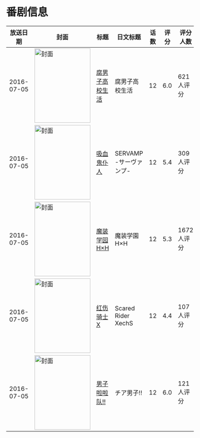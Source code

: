 # 番剧信息

|放送日期|封面|标题|日文标题|话数|评分|评分人数|
|---|---|---|---|---|---|---|
|2016-07-05|<img src="https://lain.bgm.tv/pic/cover/c/6c/35/180211_pxT0b.jpg" alt="封面" style="width:150px;height:200px;object-fit:cover;">|[腐男子高校生活](https://bangumi.tv/subject/180211)|腐男子高校生活|12|6.0|621人评分|
|2016-07-05|<img src="https://lain.bgm.tv/pic/cover/c/32/8c/139964_agYQP.jpg" alt="封面" style="width:150px;height:200px;object-fit:cover;">|[吸血鬼仆人](https://bangumi.tv/subject/139964)|SERVAMP -サーヴァンプ-|12|5.4|309人评分|
|2016-07-05|<img src="https://lain.bgm.tv/pic/cover/c/d6/1d/147438_0R2Xe.jpg" alt="封面" style="width:150px;height:200px;object-fit:cover;">|[魔装学园H×H](https://bangumi.tv/subject/147438)|魔装学園H×H|12|5.3|1672人评分|
|2016-07-05|<img src="https://lain.bgm.tv/pic/cover/c/62/2a/176958_zjlI8.jpg" alt="封面" style="width:150px;height:200px;object-fit:cover;">|[红伤骑士X](https://bangumi.tv/subject/176958)|Scared Rider XechS|12|4.4|107人评分|
|2016-07-05|<img src="https://lain.bgm.tv/pic/cover/c/4c/cd/175402_9as33.jpg" alt="封面" style="width:150px;height:200px;object-fit:cover;">|[男子啦啦队!!](https://bangumi.tv/subject/175402)|チア男子!!|12|6.0|121人评分|
